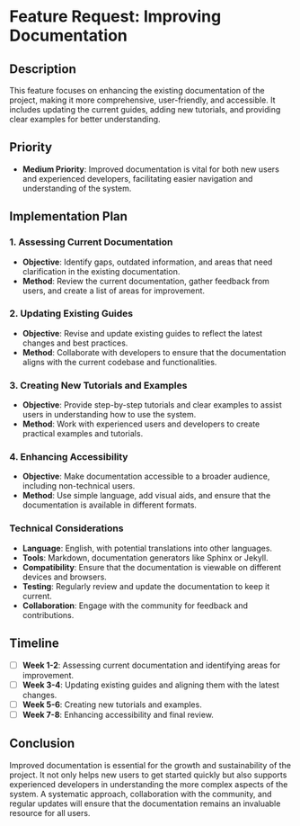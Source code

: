 # Feature Request: Improving Documentation

## Description

This feature focuses on enhancing the existing documentation of the project, making it more comprehensive, user-friendly, and accessible. It includes updating the current guides, adding new tutorials, and providing clear examples for better understanding.

## Priority

- **Medium Priority**: Improved documentation is vital for both new users and experienced developers, facilitating easier navigation and understanding of the system.

## Implementation Plan

### 1. Assessing Current Documentation

- **Objective**: Identify gaps, outdated information, and areas that need clarification in the existing documentation.
- **Method**: Review the current documentation, gather feedback from users, and create a list of areas for improvement.

### 2. Updating Existing Guides

- **Objective**: Revise and update existing guides to reflect the latest changes and best practices.
- **Method**: Collaborate with developers to ensure that the documentation aligns with the current codebase and functionalities.

### 3. Creating New Tutorials and Examples

- **Objective**: Provide step-by-step tutorials and clear examples to assist users in understanding how to use the system.
- **Method**: Work with experienced users and developers to create practical examples and tutorials.

### 4. Enhancing Accessibility

- **Objective**: Make documentation accessible to a broader audience, including non-technical users.
- **Method**: Use simple language, add visual aids, and ensure that the documentation is available in different formats.

### Technical Considerations

- **Language**: English, with potential translations into other languages.
- **Tools**: Markdown, documentation generators like Sphinx or Jekyll.
- **Compatibility**: Ensure that the documentation is viewable on different devices and browsers.
- **Testing**: Regularly review and update the documentation to keep it current.
- **Collaboration**: Engage with the community for feedback and contributions.

## Timeline

-[ ] **Week 1-2**: Assessing current documentation and identifying areas for improvement.
- [ ] **Week 3-4**: Updating existing guides and aligning them with the latest changes.
-[ ] **Week 5-6**: Creating new tutorials and examples.
-[ ] **Week 7-8**: Enhancing accessibility and final review.

## Conclusion

Improved documentation is essential for the growth and sustainability of the project. It not only helps new users to get started quickly but also supports experienced developers in understanding the more complex aspects of the system. A systematic approach, collaboration with the community, and regular updates will ensure that the documentation remains an invaluable resource for all users.
